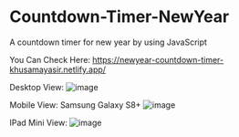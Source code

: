 # Countdown-Timer-NewYear
A countdown timer for new year by using JavaScript

You Can Check Here: https://newyear-countdown-timer-khusamayasir.netlify.app/

Desktop View:
![image](https://user-images.githubusercontent.com/66178232/157789001-72ec8313-e3ad-4e77-93d8-8f529d7e7518.png)

Mobile View: Samsung Galaxy S8+
![image](https://user-images.githubusercontent.com/66178232/157789595-d237ce20-4bd5-4dfc-b351-018d9b7343ab.png)

IPad Mini View:
![image](https://user-images.githubusercontent.com/66178232/157789468-1d7e7193-4508-452f-b913-67d41a3b8fc6.png)
